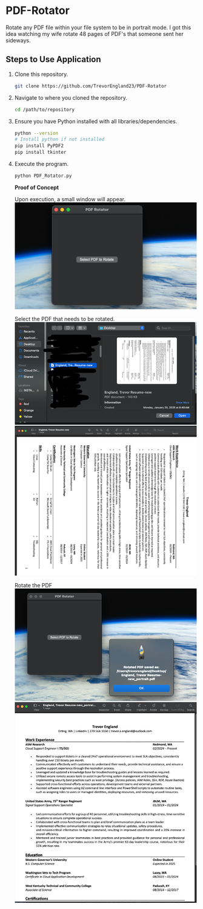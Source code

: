 # PDF-Rotator
Rotate any PDF file within your file system to be in portrait mode. I got this idea watching my wife rotate 48 pages of PDF's that someone sent her sideways.  

## Steps to Use Application  

1. Clone this repository.  
    ```bash
    git clone https://github.com/TrevorEngland23/PDF-Rotator
    ```  

2. Navigate to where you cloned the repository.  
    ```bash
    cd /path/to/repository
    ```  

3. Ensure you have Python installed with all libraries/dependencies.  
    ```bash
    python --version
    # Install python if not installed
    pip install PyPDF2
    pip install tkinter
    ```  

4. Execute the program.  
    ```bash
    python PDF_Rotator.py
    ```  

    **Proof of Concept**  

    Upon execution, a small window will appear.  
    ![screenshot](images/gui.png)  

    Select the PDF that needs to be rotated.  
    ![screenshot](images/pdf-select.png)
    ![screenshot](images/original-pdf.png)  

    Rotate the PDF  
    ![screenshot](images/pdf-confirmation.png)  
    ![screenshot](images/pdf-rotated.png)  
